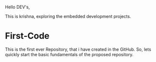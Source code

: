 Hello DEV's,

This is krishna, exploring the embedded development projects.

# First-Code
This is the first ever Repository, that i have created in the GitHub. So, lets quickly start the basic fundamentals of the proposed repository.
